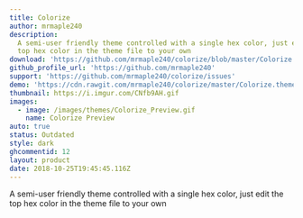 ```yaml
---
title: Colorize
author: mrmaple240
description:
  A semi-user friendly theme controlled with a single hex color, just edit the
  top hex color in the theme file to your own
download: 'https://github.com/mrmaple240/colorize/blob/master/Colorize.theme.css'
github_profile_url: 'https://github.com/mrmaple240'
support: 'https://github.com/mrmaple240/colorize/issues'
demo: 'https://cdn.rawgit.com/mrmaple240/colorize/master/Colorize.theme.css'
thumbnail: https://i.imgur.com/CNfb9AH.gif
images:
  - image: /images/themes/Colorize_Preview.gif
    name: Colorize Preview
auto: true
status: Outdated
style: dark
ghcommentid: 12
layout: product
date: 2018-10-25T19:45:45.116Z
---
```

A semi-user friendly theme controlled with a single hex color, just edit the top hex color in the theme file to your own